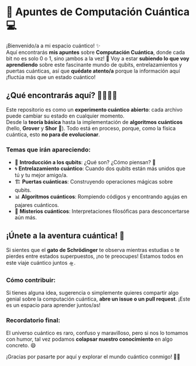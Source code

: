 # 🌌 Apuntes de Computación Cuántica 💻

¡Bienvenido/a a mi espacio cuántico! ✨  
Aquí encontrarás **mis apuntes** sobre **Computación Cuántica**, donde cada bit no es solo 0 o 1, sino ¡ambos a la vez! 🔮 
Voy a estar **subiendo lo que voy aprendiendo** sobre este fascinante mundo de qubits, entrelazamientos y puertas cuánticas, así que **quédate atento/a** porque la información aquí ¡fluctúa más que un estado cuántico!



## ¿Qué encontrarás aquí? 👩‍💻👨‍💻

Este repositorio es como un **experimento cuántico abierto**: cada archivo puede cambiar su estado en cualquier momento.  
Desde la **teoría básica** hasta la implementación de **algoritmos cuánticos** (hello, **Grover** y **Shor** 👀). Todo está en proceso, porque, como la física cuántica, esto **no para de evolucionar**.

### Temas que irán apareciendo:

- 🌱 **Introducción a los qubits**: ¿Qué son? ¿Cómo piensan? 🤔
- 🌀 **Entrelazamiento cuántico**: Cuando dos qubits están más unidos que tú y tu mejor amigo/a.
- 🏗️ **Puertas cuánticas**: Construyendo operaciones mágicas sobre qubits.
- 📊 **Algoritmos cuánticos**: Rompiendo códigos y encontrando agujas en pajares cuánticos.
- 🔮 **Misterios cuánticos**: Interpretaciones filosóficas para desconcertarse aún más.



## ¡Únete a la aventura cuántica! 🌟

Si sientes que el **gato de Schrödinger** te observa mientras estudias o te pierdes entre estados superpuestos, ¡no te preocupes! Estamos todos en este viaje cuántico juntos 🛸.

### Cómo contribuir:

Si tienes alguna idea, sugerencia o simplemente quieres compartir algo genial sobre la computación cuántica, **abre un issue o un pull request**. ¡Este es un espacio para aprender juntos/as!


### Recordatorio final:

El universo cuántico es raro, confuso y maravilloso, pero si nos lo tomamos con humor, tal vez podamos **colapsar nuestro conocimiento** en algo concreto. 😄

¡Gracias por pasarte por aquí y explorar el mundo cuántico conmigo! 🧑‍🚀

